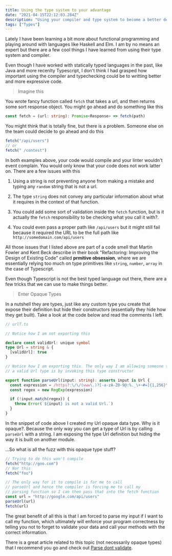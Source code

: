 ```yaml
---
title: Using the type system to your advantage
date: "2021-04-15T22:12:03.284Z"
description: "Using your compiler and type system to become a better developer"
tags: ["Types"]
---
```


Lately I have been learning a bit more about functional programming and playing around with languages like Haskell and Elm. I am by no means an expert but there are a few cool things I have learned from using their type system and compiler.

Even though I have worked with statically typed languages in the past, like Java and more recenlty Typescript, I don't think I had grasped how important using the compiler and typechecking could be to writting better and more expressive code.

> Imagine this

You wrote fancy function called `fetch` that takes a url, and then returns some sort response object. You might go ahead and do something like this

```typescript
const fetch = (url: string): Promise<Response> => fetch(path)
```

You might think that is totally fine, but there is a problem. Someone else on the team could decide to go ahead and do this

```typescript
fetch("/api/users")
// or
fetch(" /contest")
```

In both examples above, your code would compile and your linter wouldn't event complain. You would only know that your code does not work latter on. There are a few issues with this

1. Using a string is not preventing anyone from making a mistake and typing any `random` string that is not a url.

2. The type `string` does not convey any particular information about what it requires in the context of that function.

3. You could add some sort of validation inside the `fetch` function, but is it actually the `fetch` responsibility to be checking what you call it with?.

4. You could even pass a proper path like `/api/users` but it might still fail because it required the URL to be the full path like `http://somedomain.com/api/users`

All those issues that I listed above are part of a code smell that Martin Fowler and Kent Beck describe in their book "Refactoring: Improving the Design of Existing Code" called **prmitive obsession**, where we are essentially relying too much on type primitives like `string`, `number`, `array` in the case of Typescript.

Even though Typescript is not the best typed language out there, there are a few tricks that we can use to make things better.

> Enter Opaque Types

In a nutshell they are types, just like any custom type you create that expose their definition but hide their constructors (essentially they hide how they get built). Take a look at the code below and read the comments I left.

```typescript
// urlT.ts

// Notice how I am not exporting this

declare const validUrl: unique symbol
type Url = string & {
  [validUrl]: true
}

// Notice how I am exporting this. The only way I am allowing someone to get
// a valid Url type is by invoking this type constructor

export function parseUrl(input: string): asserts input is Url {
  const expression = /https?:\/\/(www\.)?[-a-zA-Z0-9@:%._\+~#=]{1,256}\.[a-zA-Z0-9()]{1,6}\b([-a-zA-Z0-9()@:%_\+.~#?&//=]*)/
  const regex = new RegExp(expression)

  if (!input.match(regex)) {
    throw Error(`${input} is not a valid Url.`)
  }
}
```

In the snippet of code above I created my Url opaque data type. Why is it opaque?. Because the only way you can get a type of Url is by calling `parseUrl` with a string. I am exposing the type Url definition but hiding the way it is built on another module.

...So what is all the fuzz with this opaque type stuff?

```typescript
// Trying to do this won't compile
fetch("http://goo.com")
// Nor this
fetch("foo")

// The only way for it to compile is for me to call
// parseUrl and hence the compiler is forcing me to call my
// parsing function so I can then pass that into the fetch function
const url = "http://google.com/api/users"
parseUrl(url)
fetch(url)
```

The great benefit of all this is that I am forced to parse my input if I want to call my function, which ultimately will enforce your program correctness by telling you not to forget to validate your data and call your methods with the correct information.

There is a great article related to this topic (not necessarily opaque types) that I recommend you go and check out [Parse dont validate](https://lexi-lambda.github.io/blog/2019/11/05/parse-don-t-validate/).


